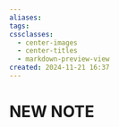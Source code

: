 ```yaml
---
aliases: 
tags: 
cssclasses:
  - center-images
  - center-titles
  - markdown-preview-view
created: 2024-11-21 16:37
---
```






# NEW NOTE
